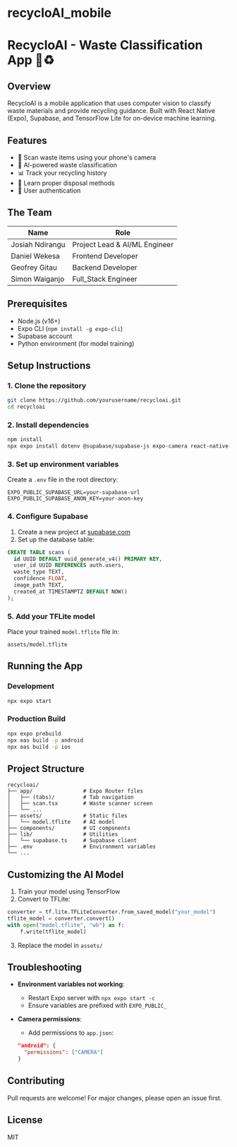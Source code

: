 # recycloAI_mobile

# RecycloAI - Waste Classification App 🚮♻️

## Overview
RecycloAI is a mobile application that uses computer vision to classify waste materials and provide recycling guidance. Built with React Native (Expo), Supabase, and TensorFlow Lite for on-device machine learning.

## Features
- 📸 Scan waste items using your phone's camera
- 🤖 AI-powered waste classification
- 📊 Track your recycling history
- 🌱 Learn proper disposal methods
- 🔐 User authentication


## The Team

| Name            |  Role                                    
|-----------------|--------------------------------|
| Josiah Ndirangu | Project Lead & AI/ML Engineer|  
| Daniel Wekesa   | Frontend Developer           |                 
| Geofrey Gitau   | Backend Developer            | 
| Simon Waiganjo  | Full_Stack Engineer          | 



## Prerequisites
- Node.js (v16+)
- Expo CLI (`npm install -g expo-cli`)
- Supabase account
- Python environment (for model training)

## Setup Instructions

### 1. Clone the repository
```bash
git clone https://github.com/yourusername/recycloai.git
cd recycloai
```

### 2. Install dependencies
```bash
npm install
npx expo install dotenv @supabase/supabase-js expo-camera react-native-fast-tflite
```

### 3. Set up environment variables
Create a `.env` file in the root directory:
```env
EXPO_PUBLIC_SUPABASE_URL=your-supabase-url
EXPO_PUBLIC_SUPABASE_ANON_KEY=your-anon-key
```

### 4. Configure Supabase
1. Create a new project at [supabase.com](https://supabase.com)
2. Set up the database table:
```sql
CREATE TABLE scans (
  id UUID DEFAULT uuid_generate_v4() PRIMARY KEY,
  user_id UUID REFERENCES auth.users,
  waste_type TEXT,
  confidence FLOAT,
  image_path TEXT,
  created_at TIMESTAMPTZ DEFAULT NOW()
);
```

### 5. Add your TFLite model
Place your trained `model.tflite` file in:
```
assets/model.tflite
```

## Running the App

### Development
```bash
npx expo start
```

### Production Build
```bash
npx expo prebuild
npx eas build -p android
npx eas build -p ios
```

## Project Structure
```
recycloai/
├── app/                # Expo Router files
│   ├── (tabs)/         # Tab navigation
│   ├── scan.tsx        # Waste scanner screen
│   └── ...
├── assets/             # Static files
│   └── model.tflite    # AI model
├── components/         # UI components
├── lib/                # Utilities
│   └── supabase.ts     # Supabase client
├── .env                # Environment variables
└── ...
```

## Customizing the AI Model
1. Train your model using TensorFlow
2. Convert to TFLite:
```python
converter = tf.lite.TFLiteConverter.from_saved_model("your_model")
tflite_model = converter.convert()
with open("model.tflite", "wb") as f:
    f.write(tflite_model)
```
3. Replace the model in `assets/`

## Troubleshooting
- **Environment variables not working**: 
  - Restart Expo server with `npx expo start -c`
  - Ensure variables are prefixed with `EXPO_PUBLIC_`
  
- **Camera permissions**: 
  - Add permissions to `app.json`:
  ```json
  "android": {
    "permissions": ["CAMERA"]
  }
  ```

## Contributing
Pull requests are welcome! For major changes, please open an issue first.

## License
MIT
